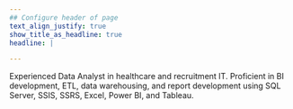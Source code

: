 ```yaml
---
## Configure header of page
text_align_justify: true
show_title_as_headline: true
headline: |

---
```


<!-- this is a subheadline -->
Experienced Data Analyst in healthcare and recruitment IT. Proficient in BI development, ETL, data warehousing, and report development using SQL Server, SSIS, SSRS, Excel, Power BI, and Tableau.